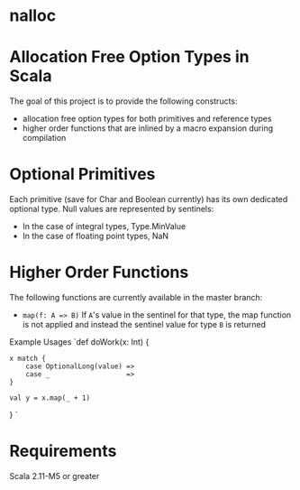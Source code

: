 nalloc
======

Allocation Free Option Types in Scala
======

The goal of this project is to provide the following constructs:
- allocation free option types for both primitives and reference types
- higher order functions that are inlined by a macro expansion during compilation

Optional Primitives
======

Each primitive (save for Char and Boolean currently) has its own dedicated optional type. Null values are represented by sentinels:
- In the case of integral types, Type.MinValue
- In the case of floating point types, NaN

Higher Order Functions
======

The following functions are currently available in the master branch:
- `map(f: A => B)` If `A`'s value in the sentinel for that type, the map function is not applied and instead the sentinel value for type `B` is returned

Example Usages
`def doWork(x: Int) {

    x match {
        case OptionalLong(value) => 
        case _                   =>
    }

    val y = x.map(_ + 1)
}
`

Requirements
======

Scala 2.11-M5 or greater
